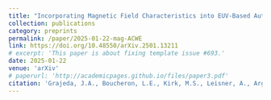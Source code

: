 ```yaml
---
title: "Incorporating Magnetic Field Characteristics into EUV-Based Automated Segmentation of Coronal Holes"
collection: publications
category: preprints
permalink: /paper/2025-01-22-mag-ACWE
link: https://doi.org/10.48550/arXiv.2501.13211
# excerpt: 'This paper is about fixing template issue #693.'
date: 2025-01-22
venue: 'arXiv'
# paperurl: 'http://academicpages.github.io/files/paper3.pdf'
citation: 'Grajeda, J.A., Boucheron, L.E., Kirk, M.S., Leisner, A., Arge, C.N., and Landeros, J.A. Incorporating Magnetic Field Characteristics into EUV-Based Automated Segmentation of Coronal Holes. arXiv preprint (2025). https://doi.org/10.48550/arXiv.2501.13211'
---
```


<!-- The contents above will be part of a list of publications, if the user clicks the link for the publication than the contents of section will be rendered as a full page, allowing you to provide more information about the paper for the reader. When publications are displayed as a single page, the contents of the above "citation" field will automatically be included below this section in a smaller font. -->
